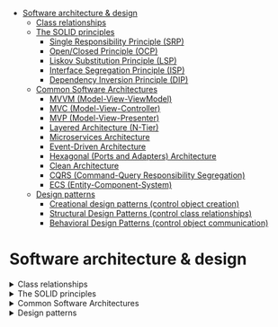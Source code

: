 
- [Software architecture \& design](#software-architecture--design)
  - [Class relationships](#class-relationships)
  - [The SOLID principles](#the-solid-principles)
    - [Single Responsibility Principle (SRP)](#single-responsibility-principle-srp)
    - [Open/Closed Principle (OCP)](#openclosed-principle-ocp)
    - [Liskov Substitution Principle (LSP)](#liskov-substitution-principle-lsp)
    - [Interface Segregation Principle (ISP)](#interface-segregation-principle-isp)
    - [Dependency Inversion Principle (DIP)](#dependency-inversion-principle-dip)
  - [Common Software Architectures](#common-software-architectures)
    - [MVVM (Model-View-ViewModel)](#mvvm-model-view-viewmodel)
    - [MVC (Model-View-Controller)](#mvc-model-view-controller)
    - [MVP (Model-View-Presenter)](#mvp-model-view-presenter)
    - [Layered Architecture (N-Tier)](#layered-architecture-n-tier)
    - [Microservices Architecture](#microservices-architecture)
    - [Event-Driven Architecture](#event-driven-architecture)
    - [Hexagonal (Ports and Adapters) Architecture](#hexagonal-ports-and-adapters-architecture)
    - [Clean Architecture](#clean-architecture)
    - [CQRS (Command-Query Responsibility Segregation)](#cqrs-command-query-responsibility-segregation)
    - [ECS (Entity-Component-System)](#ecs-entity-component-system)
  - [Design patterns](#design-patterns)
    - [Creational design patterns (control object creation)](#creational-design-patterns-control-object-creation)
    - [Structural Design Patterns (control class relationships)](#structural-design-patterns-control-class-relationships)
    - [Behavioral Design Patterns (control object communication)](#behavioral-design-patterns-control-object-communication)

# Software architecture & design

<details>
<summary> Class relationships </summary>

## Class relationships
In object-oriented programming, classes can interact with each other in different ways. The primary relationships between classes are `Association`, `Composition`, and `Aggregation`. Understanding these relationships helps design cleaner, more maintainable code.

**Association:**
Association is a "uses a" relationship, where one `class uses another` class to perform a task. The classes involved in an association can exist independently. In association, one class might use another class’s methods or behaviors, but neither class owns the other.

Key Points:
- Classes can interact without ownership.
- The lifetime of classes is independent.
- Often implemented via references, pointers, or method parameters.

```cs
public class Student
{
    public int StudentId { get; set; }
    public string FirstName { get; set; }
}

public class StudentRepository
{
    public Student GetStudent(int studentId) // Actively using the Student class
    {
        return new Student();
    }
}
```

**Composition:**
Composition is a "has a" relationship, where one `class contains a reference to another` class. In this relationship, the containing class (parent) owns the contained class (child). If the parent class is deleted, the child class will also be deleted.

Key Points:
- The parent class owns the child class.
- The child class cannot exist without the parent class.
- Deleting the parent also deletes the child.

Example:
```cs
public class Address
{
    public string Street { get; set; }
    public string City { get; set; }
}

public class Student
{
    public int StudentId { get; set; }
    public Address HomeAddress { get; set; } // Including the Address class
}
```
Here, the Student class owns the Address class. If the Student object is deleted, the `Address object will also be deleted`, indicating a composite relationship.

**Aggregation:**
Aggregation is a special type of composition, but in this relationship, the `child class can exist independently of the parent class`. The parent class holds a reference to the child class, but the child can live without the parent.

Key Points:
- Aggregation is a "has a" relationship.
- The parent contains a reference to the child, but the child can exist independently.
- Deleting the parent does not delete the child.

Example:
```cs
public class Course
{
    public int CourseId { get; set; }
    public string CourseName { get; set; }
}

public class Student
{
    public int StudentId { get; set; }
    public Course EnrolledCourse { get; set; }
}
```
In this example, the Student class has a reference to the Course class. However, if the Student is deleted, the `Course can still exist independently`, indicating an aggregation relationship.

</details>

<details>
<summary> The SOLID principles </summary>

## The SOLID principles
SOLID is a set of five principles introduced by Robert C. Martin to help create maintainable, scalable, and testable object-oriented software.

These are principles, not design patterns. Principles guide software design, while patterns provide reusable solutions.

- Single Responsibility Principle (SRP): Each class should focus on a single task or responsibility.
- Open/Closed Principle (OCP): You should extend functionality using interfaces, not modifying existing code.
- Liskov Substitution Principle (LSP): Subclasses should follow the behavior of their base classes.
- Interface Segregation Principle (ISP): Interfaces should focus on a single task or responsibility, avoiding class dependency.
- Dependency Inversion Principle (DIP): Depend on interfaces instead of concrete classes.

### Single Responsibility Principle (SRP)
A class should have only one reason to change.

- Each class should focus on a single task or responsibility.
- If a class has multiple responsibilities, split it into smaller classes.

```cs
// ❌ Violating SRP: Handles both data and file operations
public class Report
{
    public string Content { get; set; }
    public void SaveToFile(string path) { /* Saves content to a file */ }
}

// ✔ Following SRP: Separate responsibilities into two classes
public class Report
{
    public string Content { get; set; }
}

public class ReportSaver
{
    public void SaveToFile(Report report, string path) { /* Saves content to a file */ }
}
```

### Open/Closed Principle (OCP)
Software should be open for extension, but closed for modification.

- You should extend functionality without modifying existing code.
- Use inheritance or interfaces to add new behaviors.

```cs
// ❌ Violating OCP: Modifying the existing class to add new behavior
public class PaymentProcessor
{
    public void ProcessPayment(string type)
    {
        if (type == "CreditCard") { /* Process credit card */ }
        else if (type == "PayPal") { /* Process PayPal */ }
    }
}

// ✔ Following OCP: Using abstraction for extensibility
public interface IPaymentMethod { void Pay(); }

public class CreditCardPayment : IPaymentMethod { public void Pay() { /* Credit card logic */ } }
public class PayPalPayment : IPaymentMethod { public void Pay() { /* PayPal logic */ } }

public class PaymentProcessor
{
    public void ProcessPayment(IPaymentMethod paymentMethod) { paymentMethod.Pay(); }
}
```

### Liskov Substitution Principle (LSP)
A subclass should be able to replace its superclass without breaking the program.

- Subclasses should follow the behavior of their base classes.
- Avoid breaking expected behavior when using inheritance.

```cs
// ❌ Violating LSP: Square incorrectly inherits from Rectangle
public class Rectangle
{
    public virtual double Width { get; set; }
    public virtual double Height { get; set; }

    public double Area() => Width * Height;
}

public class Square : Rectangle
{
    public override double Width
    {
        set { base.Width = base.Height = value; } // Unexpected side effect
    }

    public override double Height
    {
        set { base.Width = base.Height = value; } // Unexpected side effect
    }
}

// ✔ Following LSP: Separate Square and Rectangle using a common interface
public interface IShape
{
    double Area();
}

public class RectangleProper : IShape
{
    public double Width { get; set; }
    public double Height { get; set; }
    
    public double Area() => Width * Height;
}

public class SquareProper : IShape
{
    public double Side { get; set; }
    
    public double Area() => Side * Side;
}
```

### Interface Segregation Principle (ISP)
Clients should not be forced to depend on methods they do not use.

- Large interfaces should be split into smaller, more specific ones.
- Classes should only implement the methods they need.

```cs
// ❌ Violating ISP: A printer interface forces all classes to implement every method
public interface IPrinter
{
    void Print();
    void Scan();
    void Fax();
}

public class BasicPrinter : IPrinter
{
    public void Print() { /* Works */ }
    public void Scan() { throw new NotImplementedException(); } // ❌ Unnecessary
    public void Fax() { throw new NotImplementedException(); }  // ❌ Unnecessary
}

// ✔ Following ISP: Split into multiple interfaces
public interface IPrinter { void Print(); }
public interface IScanner { void Scan(); }
public interface IFax { void Fax(); }

public class BasicPrinter : IPrinter { public void Print() { /* Works */ } }
```

### Dependency Inversion Principle (DIP)
High-level modules should not depend on low-level modules. Both should depend on abstractions.

- Depend on interfaces instead of concrete classes.
- Helps with decoupling and makes the code more testable.

```cs
// ❌ Violating DIP: The EmailService directly depends on a concrete class
public class EmailService
{
    private readonly SmtpClient _smtpClient = new SmtpClient(); // Tight coupling
    public void SendEmail() { _smtpClient.Send(); }
}

// ✔ Following DIP: Depend on an abstraction (interface)
public interface IEmailSender { void Send(); }

public class SmtpEmailSender : IEmailSender { public void Send() { /* Email logic */ } }

public class EmailService
{
    private readonly IEmailSender _emailSender;
    public EmailService(IEmailSender emailSender) { _emailSender = emailSender; }
    public void SendEmail() { _emailSender.Send(); }
}
```

</details>


<details>
<summary> Common Software Architectures </summary>

## Common Software Architectures
| Architecture | Best for | Key Benefit |
|-|-|-|
| `MVVM` | WPF, MAUI, Xamarin | Data binding, testability |
| `MVC` | Web apps (ASP.NET, Django) | Scalability, separation |
| `MVP` | WinForms, legacy apps | Easier unit testing |
| `Layered` | Enterprise apps | Clear separation of concerns |
| `Microservices` | Cloud-based, scalable apps | Independent services |
| `Event-Driven` | Real-time, IoT | High responsiveness |
| `Hexagonal` | Large applications | Flexibility, maintainability |
| `Clean` | Scalable systems | Strong separation, longevity |
| `CQRS` | High-performance apps | Optimized read/write ops |
| `ECS` | Game development | Better performance |


### MVVM (Model-View-ViewModel)
MVVM separates the UI (**View**) from the business logic (**ViewModel**) while keeping data and state management in the **Model**.  
- **Used in:** WPF, MAUI, Xamarin  
- **Best for:** Desktop & mobile apps  

**Components:**
- **Model:** Manages data and business logic (e.g., database calls).
- **View:** The UI (XAML in WPF/MAUI).
- **ViewModel:** Acts as a bridge between the View and Model using data binding.

---

### MVC (Model-View-Controller)
The Controller processes user requests (e.g., `/GetUser`), retrieves data from the Model, and passes it to the View.  
- **Used in:** ASP.NET Core, Spring, Django  
- **Best for:** Web apps & APIs  

**Components:**
- **Model:** Handles data and business logic.
- **View:** UI layer (HTML, Razor, or templates).
- **Controller:** Handles user input and updates Model/View.

### MVP (Model-View-Presenter)
Similar to MVVM, but the **Presenter** directly updates the **View** (no data binding like MVVM).  
- **Used in:** WinForms, legacy desktop apps  
- **Best for:** Older desktop applications  

**Components:**
- **Model:** Manages data.
- **View:** Displays UI, but contains no logic.
- **Presenter:** Acts as a mediator between Model and View.

### Layered Architecture (N-Tier)
A structured architecture where components are divided into separate layers.  
- **Used in:** Large applications, enterprise software  
- **Best for:** Scalable web and desktop applications  

**Common Layers:**
1. **Presentation Layer:** UI (Web, desktop, API)
2. **Business Logic Layer (BLL):** Processes data
3. **Data Access Layer (DAL):** Handles database interactions  

### Microservices Architecture
Instead of a single app, multiple **independent services** communicate via **APIs (REST, gRPC)**.  
- **Used in:** Netflix, Amazon, Cloud applications  
- **Best for:** Large, scalable web services  

**Why Use Microservices?**
✅ Scalable  
✅ Independent deployment  
✅ Fault-tolerant  

### Event-Driven Architecture
A system where components react to **events** instead of directly calling each other.  
- **Used in:** IoT, real-time apps, trading systems  
- **Best for:** High-performance, decoupled applications  

**Why Use It?**
✅ Components are loosely coupled  
✅ High responsiveness  
✅ Better scalability  

### Hexagonal (Ports and Adapters) Architecture
Focuses on **isolating core business logic** and keeping dependencies (UI, Database, APIs) **separate**.  
- **Used in:** Scalable applications, long-term projects  
- **Best for:** Maintainable and testable code  

**Why Use It?**
✅ Increased testability  
✅ More flexibility for changing technologies  

### Clean Architecture
A layered design that keeps the **core business logic** at the center, making dependencies flow inward.  
- **Used in:** Large applications  
- **Best for:** Long-term maintainability  

**Why Use It?**
✅ Separation of concerns  
✅ Better dependency management  

### CQRS (Command-Query Responsibility Segregation)
Separates **read operations** from **write operations** to optimize performance.  
- **Used in:** High-performance web apps, financial systems  
- **Best for:** Systems with heavy database operations  

**Why Use It?**
✅ Faster queries  
✅ Scales well with microservices  

### ECS (Entity-Component-System)
A **game development** pattern that replaces traditional OOP hierarchies with a **data-driven approach**.  
- **Used in:** Unity, Unreal Engine  
- **Best for:** Performance-intensive games  

**Why Use It?**
✅ More efficient than OOP  
✅ Better memory management

</details>

<details>
<summary> Design patterns </summary>

## Design patterns
A design pattern is a reusable solution to a common programming problem. It helps make your code more structured, maintainable, and scalable.

- Avoid rewriting code for the same problems.
- Improve code readability and reusability.
- Make your code more flexible to changes.

**Types of design patterns:**
There are three main types of design patterns:
- Creational Patterns: How objects are created.
- Structural Patterns: How objects are structured & connected.
- Behavioral Patterns: How objects interact & communicate.

### Creational design patterns (control object creation)
These patterns provide better ways to control object creation, in a flexible way.

| Pattern |	What it Does | Example Use Case |
|-|-|-|
| Singleton | Ensures only one instance of a class exists. | Database connections, Logging |
| Factory Method | A method creates objects instead of new keyword. | Creating different payment methods (CreditCard, PayPal) |
| Abstract Factory | A factory that creates factories of related objects. | UI toolkit for Windows & Mac |
| Builder | Builds complex objects step by step. | Creating a Burger with different toppings |
| Prototype | Copies an existing object instead of creating a new one. | Copying a user profile |

### Structural Design Patterns (control class relationships)
These patterns deal with how objects are connected and structured.

| Pattern |	What it Does | Example Use Case |
|-|-|-|
| Adapter | Converts one interface into another. | Using an old API in a new system |
| Bridge | Separates abstraction from implementation. | UI themes with different rendering engines |
| Composite | Treats a group of objects like a single object. | Folder structure in Windows Explorer |
| Decorator | Adds extra behavior to objects dynamically. | Adding extra features to a car (e.g., Sunroof) |
| Facade | Provides a simple interface to a complex system. | A single API call to simplify multiple services |
| Flyweight | Uses shared objects to save memory. | Text editors where characters share styles |
| Proxy | Controls access to an object. | Security check before accessing an object |

### Behavioral Design Patterns (control object communication)
These patterns define how objects interact with each other.

| Pattern |	What it Does | Example Use Case |
|-|-|-|
| Chain of Responsibility | Passes a request through a chain of handlers. | Support ticket escalation (Level 1 → Level 2 → Manager) |
| Command | Encapsulates a request as an object. | Undo/Redo in text editors |
| Interpreter | Defines a grammar for interpreting language. | Math expression evaluator |
| Iterator | Provides a way to loop through a collection without exposing details. | Custom collections in C# |
| Mediator | Controls communication between multiple objects. | Chatroom where users communicate via a server |
| Memento | Saves an object's state for undo functionality. | Text editor undo feature |
| Observer | Notifies multiple objects when one object changes. | Stock price alerts |
| State | Changes an object's behavior based on state. | Traffic light system (Red, Yellow, Green) |
| Strategy | Allows switching between different algorithms. | Sorting (BubbleSort, QuickSort) |
| Template | Method	Defines the skeleton of an algorithm in a base class. | Cooking recipes |
| Visitor | Adds extra functionality without modifying existing classes. | Applying a discount to different products |

</details>
